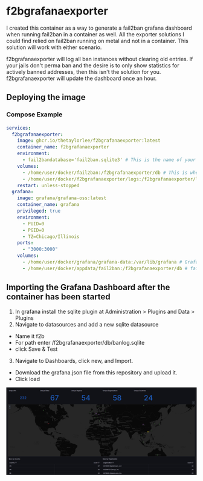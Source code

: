 # f2bgrafanaexporter
I created this container as a way to generate a fail2ban grafana dashboard when running fail2ban in a container as well. All the exporter solutions I could find relied on fail2ban running on metal and not in a container. This solution will work with either scenario.

f2bgrafanaexporter will log all ban instances without clearing old entries. If your jails don't perma ban and the desire is to only show statistics for actively banned addresses, then this isn't the solution for you. f2bgrafanaexporter will update the dashboard once an hour.

## Deploying the image
### Compose Example
```yml
services:
  f2bgrafanaexporter:
    image: ghcr.io/thetaylorlee/f2bgrafanaexporter:latest
    container_name: f2bgrafanaexporter
    environment:
      - fail2bandatabase='fail2ban.sqlite3' # This is the name of your fail2ban database. If your f2b install uses a different database name then this should be different.
    volumes:
      - /home/user/docker/fail2ban:/f2bgrafanaexporter/db # This is where the existing fail2ban database is stored and where the exporter db will be stored
      - /home/user/docker/f2bgrafanaexporter/logs:/f2bgrafanaexporter/logs # This volume is where logs will be stored
    restart: unless-stopped
  grafana:
    image: grafana/grafana-oss:latest
    container_name: grafana
    privileged: true
    environment:
      - PUID=0
      - PGID=0
      - TZ=Chicago/Illinois
    ports:
      - "3000:3000"
    volumes:
      - /home/user/docker/grafana/grafana-data:/var/lib/grafana # Grafana config files
      - /home/user/docker/appdata/fail2ban:/f2bgrafanaexporter/db # fail2ban exporter database location
```

## Importing the Grafana Dashboard after the container has been started
1. In grafana install the sqlite plugin at Administration > Plugins and Data > Plugins
2. Navigate to datasources and add a new sqlite datasource
  - Name it f2b
  - For path enter /f2bgrafanaexporter/db/banlog.sqlite
  - click Save & Test
3. Navigate to Dashboards, click new, and Import.
  - Download the grafana.json file from this repository and upload it.
  - Click load

![Grafana Dashboard](https://raw.githubusercontent.com/TheTaylorLee/f2bgrafanaexporter/main/images/grafana.png)